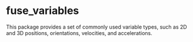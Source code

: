 # fuse_variables
This package provides a set of commonly used variable types, such as 2D and 3D positions, orientations, velocities,
and accelerations.
